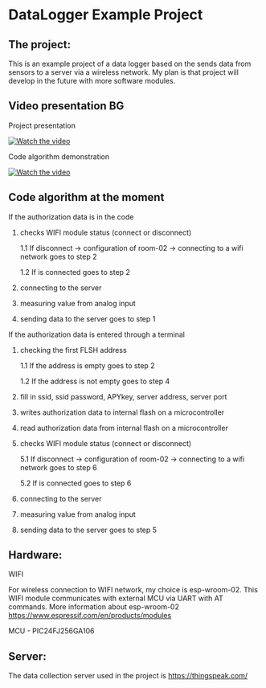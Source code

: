 DataLogger Example Project
==========================

The project:
------------
This is an example project of a data logger based on the sends data from sensors to a server via a wireless network. 
My plan is that project will develop in the future with more software modules.

Video presentation BG
------------------
Project presentation

[![Watch the video](https://img.youtube.com/vi/bKMoh82h2LE/2.jpg)](https://www.youtube.com/watch?v=bKMoh82h2LE)


Code algorithm demonstration

[![Watch the video](https://img.youtube.com/vi/DDB758XCSvA/1.jpg)](https://youtu.be/DDB758XCSvA)



Code algorithm at the moment
---------------------------------
If the authorization data is in the code

1. checks WIFI module status (connect or disconnect)

	1.1 If disconnect -> configuration of room-02 -> connecting to a wifi network goes to step 2
	
	1.2 If is connected goes to step 2
	
2. connecting to the server
4. measuring value from analog input
5. sending data to the server goes to step 1

If the authorization data is entered through a terminal

1. checking the first FLSH address

	1.1 If the address is empty goes to step 2
	
	1.2 If the address is not empty goes to step 4
	
2. fill in ssid, ssid password, APYkey, server address, server port
3. writes authorization data to internal flash on a microcontroller
4. read authorization data from internal flash on a microcontroller
5. checks WIFI module status (connect or disconnect)

	5.1 If disconnect -> configuration of room-02 -> connecting to a wifi network goes to step 6
	
	5.2 If is connected goes to step 6
	
6. connecting to the server
7. measuring value from analog input
8. sending data to the server goes to step 5

Hardware:
---------
WIFI

For wireless connection to WIFI network, my choice is  esp-wroom-02.
This WIFI module communicates with external MCU via UART with AT commands. 
More information about esp-wroom-02 https://www.espressif.com/en/products/modules

MCU - PIC24FJ256GA106

Server:
------
The data collection server used in the project is https://thingspeak.com/
